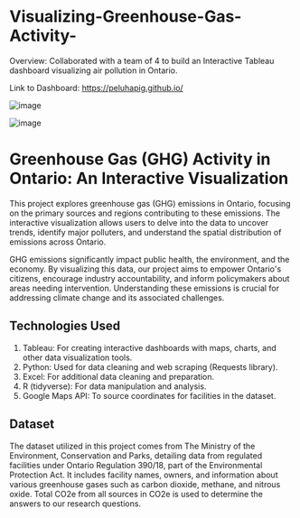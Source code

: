 # Visualizing-Greenhouse-Gas-Activity-
Overview: Collaborated with a team of 4 to build an Interactive Tableau dashboard visualizing air pollution in Ontario. 

Link to Dashboard: https://peluhapig.github.io/

![image](https://github.com/khushil-sketch/Visualizing-Greenhouse-Gas-Activity-/assets/52947378/6c617b1c-cfc1-4447-ba28-bfeee03b6cab)

![image](https://github.com/khushil-sketch/Visualizing-Greenhouse-Gas-Activity-/assets/52947378/cb231915-0f28-4e5b-b524-a6b118109da0)


# Greenhouse Gas (GHG) Activity in Ontario: An Interactive Visualization

This project explores greenhouse gas (GHG) emissions in Ontario, focusing on the primary sources and regions contributing to these emissions. The interactive visualization allows users to delve into the data to uncover trends, identify major polluters, and understand the spatial distribution of emissions across Ontario.

GHG emissions significantly impact public health, the environment, and the economy. By visualizing this data, our project aims to empower Ontario's citizens, encourage industry accountability, and inform policymakers about areas needing intervention. Understanding these emissions is crucial for addressing climate change and its associated challenges.

## Technologies Used
1. Tableau: For creating interactive dashboards with maps, charts, and other data visualization tools.
2. Python: Used for data cleaning and web scraping (Requests library).
3. Excel: For additional data cleaning and preparation.
4. R (tidyverse): For data manipulation and analysis.
5. Google Maps API: To source coordinates for facilities in the dataset.


## Dataset
The dataset utilized in this project comes from The Ministry of the Environment, Conservation and Parks, detailing data from regulated facilities under Ontario Regulation 390/18, part of the Environmental Protection Act. It includes facility names, owners, and information about various greenhouse gases such as carbon dioxide, methane, and nitrous oxide. Total CO2e from all sources in CO2e is used to determine the answers to our research questions.
